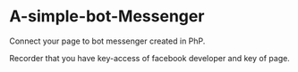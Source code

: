 # A-simple-bot-Messenger

Connect your page to bot messenger created in PhP.

Recorder that you have key-access of facebook developer and key of page.
